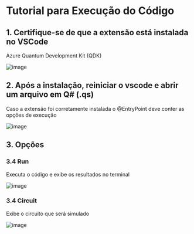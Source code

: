 # Tutorial para Execução do Código
## 1. Certifique-se de que a extensão está instalada no VSCode
Azure Quantum Development Kit (QDK)

![image](https://github.com/user-attachments/assets/c5d76d9d-d01e-44ab-9a0f-804fc333a5a9)

## 2. Após a instalação, reiniciar o vscode e abrir um arquivo em Q# (.qs)
Caso a extensão foi corretamente instalada o @EntryPoint deve conter as opções de execução

![image](https://github.com/user-attachments/assets/7fb3aafd-5e6f-4700-af28-98a22b9220bf)

## 3. Opções

### 3.4 Run
Executa o código e exibe os resultados no terminal

![image](https://github.com/user-attachments/assets/4b5859fa-3255-4b10-8867-be3ffe56bcbf)


### 3.4 Circuit
Exibe o circuito que será simulado

![image](https://github.com/user-attachments/assets/fa46418d-5c79-423e-b02f-061163a50415)
